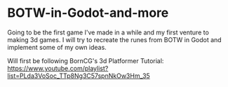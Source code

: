 # BOTW-in-Godot-and-more

Going to be the first game I've made in a while and my first venture to making 3d games. I will try to recreate the runes from BOTW in Godot and implement some of my own ideas.

Will first be following BornCG's 3d Platformer Tutorial: https://www.youtube.com/playlist?list=PLda3VoSoc_TTp8Ng3C57spnNkOw3Hm_35
